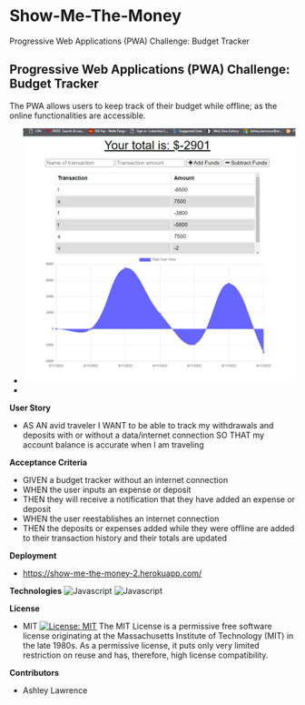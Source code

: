 # Show-Me-The-Money
Progressive Web Applications (PWA) Challenge: Budget Tracker
## Progressive Web Applications (PWA) Challenge: Budget Tracker
The PWA allows users to keep track of their budget while offline; as the online functionalities are accessible. 
- ![alt text](https://github.com/Chlovanna/Show-Me-The-Money/blob/main/assets/bt.png)
- 
**User Story**
- AS AN avid traveler
I WANT to be able to track my withdrawals and deposits with or without a data/internet connection
SO THAT my account balance is accurate when I am traveling 

**Acceptance Criteria**
- GIVEN a budget tracker without an internet connection
- WHEN the user inputs an expense or deposit
- THEN they will receive a notification that they have added an expense or deposit
- WHEN the user reestablishes an internet connection
- THEN the deposits or expenses added while they were offline are added to their transaction history and their totals are updated


**Deployment**
- https://show-me-the-money-2.herokuapp.com/

**Technologies**
![Javascript](https://img.shields.io/badge/-JavaScript-f7df1e?style=plastic&logo=javascript&logoColor=black)
![Javascript](https://img.shields.io/badge/-Bootstrap-7952B3?style=plastic&logo=bootstrap&logoColor=white)


**License**
- MIT
[![License: MIT](https://img.shields.io/badge/License-MIT-yellow.svg)](https://opensource.org/licenses/MIT)
The MIT License is a permissive free software license originating at the Massachusetts Institute of Technology (MIT) in the late 1980s. As a permissive license, it puts only very limited restriction on reuse and has, therefore, high license 
compatibility.

**Contributors**
- Ashley Lawrence
